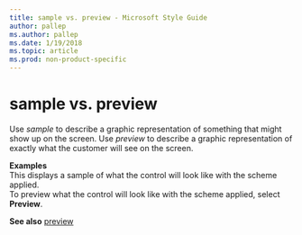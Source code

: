```yaml
---
title: sample vs. preview - Microsoft Style Guide
author: pallep
ms.author: pallep
ms.date: 1/19/2018
ms.topic: article
ms.prod: non-product-specific
---
```


# sample vs. preview

Use *sample* to describe a graphic representation of something that might show up on the screen. Use *preview* to describe a graphic representation of exactly what the customer will see on the screen.

**Examples**  
This displays a sample of what the control will look like with the scheme applied.  
To preview what the control will look like with the scheme applied, select **Preview**.

**See also** [preview](/style-guide/a-z-word-list-term-collections/p/preview)
